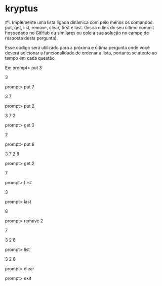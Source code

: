 # kryptus

#1. Implemente uma lista ligada dinâmica com pelo menos os comandos: put, get, list, remove, clear, first e last.
(Insira o link do seu último commit hospedado no GitHub ou similares ou cole a sua solução no campo de resposta desta pergunta).

Esse código será utilizado para a próxima e última pergunta onde você deverá adicionar a funcionalidade de ordenar a lista, portanto se atente ao tempo em cada questão.

Ex:
prompt> put 3

3

prompt> put 7

3 7

prompt> put 2

3 7 2

prompt> get 3

2

prompt> put 8

3 7 2 8

prompt> get 2

7

prompt> first

3

prompt> last

8

prompt> remove 2

7

3 2 8

prompt> list

3 2 8

prompt> clear

prompt> exit
